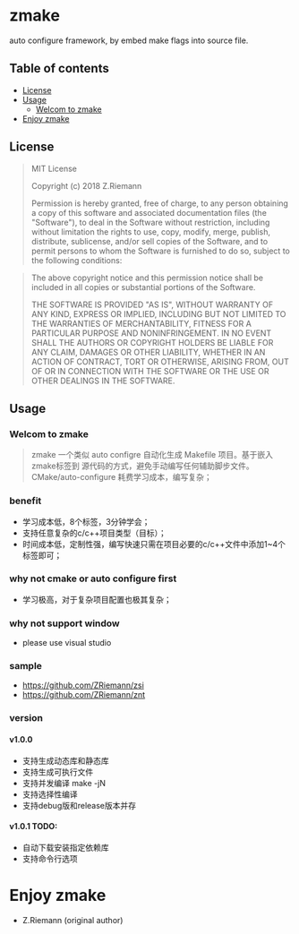 # zmake
auto configure framework, by embed make flags into source file.

## Table of contents
* [License](#license)
* [Usage](#usage)
  * [Welcom to zmake](#welcome-to-zsi)
* [Enjoy zmake](#enjoy-zsi)

## License

> MIT License
>
> Copyright (c) 2018 Z.Riemann
>
> Permission is hereby granted, free of charge, to any person obtaining a copy
> of this software and associated documentation files (the "Software"), to deal
> in the Software without restriction, including without limitation the rights
> to use, copy, modify, merge, publish, distribute, sublicense, and/or sell
> copies of the Software, and to permit persons to whom the Software is
> furnished to do so, subject to the following conditions:

> The above copyright notice and this permission notice shall be included in all
> copies or substantial portions of the Software.
>
> THE SOFTWARE IS PROVIDED "AS IS", WITHOUT WARRANTY OF ANY KIND, EXPRESS OR
> IMPLIED, INCLUDING BUT NOT LIMITED TO THE WARRANTIES OF MERCHANTABILITY,
> FITNESS FOR A PARTICULAR PURPOSE AND NONINFRINGEMENT. IN NO EVENT SHALL THE
> AUTHORS OR COPYRIGHT HOLDERS BE LIABLE FOR ANY CLAIM, DAMAGES OR OTHER
> LIABILITY, WHETHER IN AN ACTION OF CONTRACT, TORT OR OTHERWISE, ARISING FROM,
> OUT OF OR IN CONNECTION WITH THE SOFTWARE OR THE USE OR OTHER DEALINGS IN THE
> SOFTWARE.

## Usage

### Welcom to zmake

>   zmake 一个类似 auto configre 自动化生成 Makefile 项目。基于嵌入zmake标签到
> 源代码的方式，避免手动编写任何辅助脚步文件。
> CMake/auto-configure 耗费学习成本，编写复杂；

### benefit
- 学习成本低，8个标签，3分钟学会；
- 支持任意复杂的c/c++项目类型（目标）；
- 时间成本低，定制性强，编写快速只需在项目必要的c/c++文件中添加1~4个标签即可；

### why not cmake or auto configure first
- 学习极高，对于复杂项目配置也极其复杂；

### why not support window
- please use visual studio

### sample
- https://github.com/ZRiemann/zsi
- https://github.com/ZRiemann/znt

### version
#### v1.0.0
- 支持生成动态库和静态库
- 支持生成可执行文件
- 支持并发编译 make -jN
- 支持选择性编译
- 支持debug版和release版本并存

#### v1.0.1 TODO:
- 自动下载安装指定依赖库
- 支持命令行选项

# Enjoy zmake

- Z.Riemann (original author)
